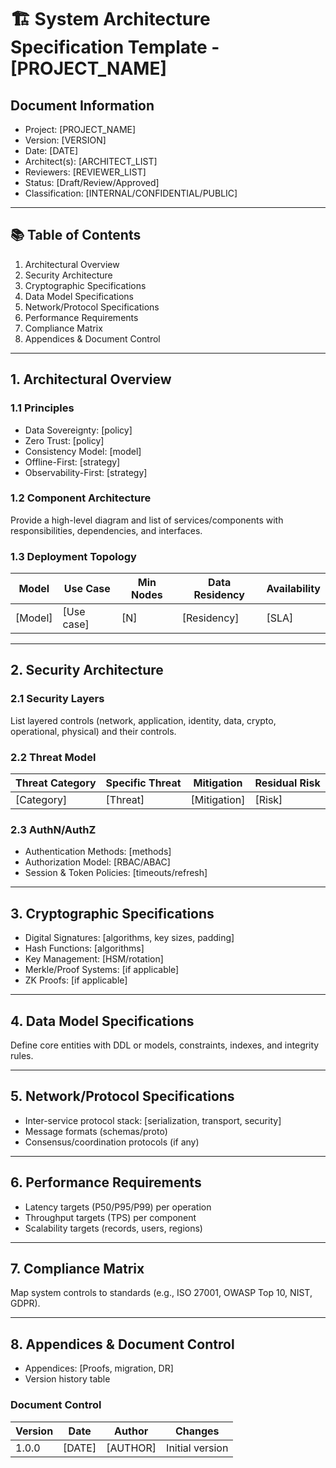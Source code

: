 # 🏗️ System Architecture Specification Template - [PROJECT_NAME]

## Document Information
- Project: [PROJECT_NAME]
- Version: [VERSION]
- Date: [DATE]
- Architect(s): [ARCHITECT_LIST]
- Reviewers: [REVIEWER_LIST]
- Status: [Draft/Review/Approved]
- Classification: [INTERNAL/CONFIDENTIAL/PUBLIC]

---

## 📚 Table of Contents
1. Architectural Overview
2. Security Architecture
3. Cryptographic Specifications
4. Data Model Specifications
5. Network/Protocol Specifications
6. Performance Requirements
7. Compliance Matrix
8. Appendices & Document Control

---

## 1. Architectural Overview

### 1.1 Principles
- Data Sovereignty: [policy]
- Zero Trust: [policy]
- Consistency Model: [model]
- Offline-First: [strategy]
- Observability-First: [strategy]

### 1.2 Component Architecture
Provide a high-level diagram and list of services/components with responsibilities, dependencies, and interfaces.

### 1.3 Deployment Topology
| Model | Use Case | Min Nodes | Data Residency | Availability |
|------|----------|-----------|----------------|--------------|
| [Model] | [Use case] | [N] | [Residency] | [SLA] |

---

## 2. Security Architecture

### 2.1 Security Layers
List layered controls (network, application, identity, data, crypto, operational, physical) and their controls.

### 2.2 Threat Model
| Threat Category | Specific Threat | Mitigation | Residual Risk |
|----------------|-----------------|-----------|---------------|
| [Category] | [Threat] | [Mitigation] | [Risk] |

### 2.3 AuthN/AuthZ
- Authentication Methods: [methods]
- Authorization Model: [RBAC/ABAC]
- Session & Token Policies: [timeouts/refresh]

---

## 3. Cryptographic Specifications
- Digital Signatures: [algorithms, key sizes, padding]
- Hash Functions: [algorithms]
- Key Management: [HSM/rotation]
- Merkle/Proof Systems: [if applicable]
- ZK Proofs: [if applicable]

---

## 4. Data Model Specifications
Define core entities with DDL or models, constraints, indexes, and integrity rules.

---

## 5. Network/Protocol Specifications
- Inter-service protocol stack: [serialization, transport, security]
- Message formats (schemas/proto)
- Consensus/coordination protocols (if any)

---

## 6. Performance Requirements
- Latency targets (P50/P95/P99) per operation
- Throughput targets (TPS) per component
- Scalability targets (records, users, regions)

---

## 7. Compliance Matrix
Map system controls to standards (e.g., ISO 27001, OWASP Top 10, NIST, GDPR).

---

## 8. Appendices & Document Control
- Appendices: [Proofs, migration, DR]
- Version history table

### Document Control
| Version | Date | Author | Changes |
|---------|------|--------|---------|
| 1.0.0 | [DATE] | [AUTHOR] | Initial version |
